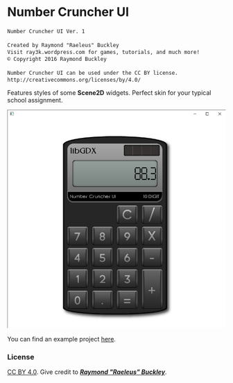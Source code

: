# Number Cruncher UI

```
Number Cruncher UI Ver. 1

Created by Raymond "Raeleus" Buckley
Visit ray3k.wordpress.com for games, tutorials, and much more!
© Copyright 2016 Raymond Buckley

Number Cruncher UI can be used under the CC BY license.
http://creativecommons.org/licenses/by/4.0/
```

Features styles of some **Scene2D** widgets. Perfect skin for your typical school assignment.

![Number Cruncher](preview.png)

You can find an example project [here](https://ray3k.wordpress.com/number-cruncher-ui-skin-for-libgdx/).

### License

[CC BY 4.0](http://creativecommons.org/licenses/by/4.0/). Give credit to [***Raymond "Raeleus"
Buckley***](http://www.badlogicgames.com/forum/viewtopic.php?f=22&t=22887).
